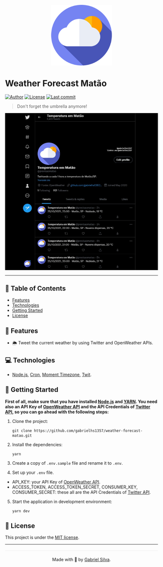 <p align="center">
   <img src=".github/logo.png" width="200"/>
</p>

# Weather Forecast Matão

[![Author](https://img.shields.io/badge/author-Gabriel%20Silva-4855B7?style=flat-square)](https://github.com/gabrielhs1357)
[![License](https://img.shields.io/github/license/gabrielhs1357/weather-forecast-matao?color=4855B7&style=flat-square)](https://github.com/gabrielhs1357/weather-forecast-matao/blob/main/LICENSE)
[![Last commit](https://img.shields.io/github/last-commit/gabrielhs1357/weather-forecast-matao?color=4855B7&style=flat-square)](https://github.com/gabrielhs1357/weather-forecast-matao/commits/main)

> Don't forget the umbrella anymore!

<p align="center"><img src=".github/weather-forecast-matao.jpg?raw=true" width="1000"/></p>

---

## :pushpin: Table of Contents

* [Features](#rocket-features)
* [Technologies](#computer-technologies)
* [Getting Started](#construction_worker-getting-started)
* [License](#closed_book-license)

## :rocket: Features

* 🌦 Tweet the current weather by using Twitter and OpenWeather APIs.

## :computer: Technologies

- [Node.js](https://nodejs.org/en), [Cron](https://github.com/kelektiv/node-cron), [Moment Timezone](https://github.com/moment/moment-timezone), [Twit](https://github.com/ttezel/twit).

## :construction_worker: Getting Started

**First of all, make sure that you have installed [Node.js](https://nodejs.org/en/download/) and [YARN](https://classic.yarnpkg.com/en/docs/install#windows-stable). You need also an API Key of [OpenWeather API](https://openweathermap.org/api) and the API Credentials of [Twitter API](https://developer.twitter.com/en/docs/twitter-api), so you can go ahead with the following steps:**

1. Clone the project:

   ```
   git clone https://github.com/gabrielhs1357/weather-forecast-matao.git
   ```

2. Install the dependencies:

   ```
   yarn
   ```

3. Create a copy of `.env.sample` file and rename it to `.env`.

4. Set up your `.env` file.

- API_KEY: your API Key of [OpenWeather API](https://openweathermap.org/api).
- ACCESS_TOKEN, ACCESS_TOKEN_SECRET, CONSUMER_KEY, CONSUMER_SECRET: these all are the API Credentials of [Twitter API](https://developer.twitter.com/en/docs/twitter-api).

5. Start the application in development environment:

    ```shell
    yarn dev
    ```

## :closed_book: License

This project is under the [MIT license](https://github.com/gabrielhs1357/kennel-manager-system/blob/master/LICENSE).

---

<p align="center" style="margin-top: 20px; border-top: 1px solid #eee; padding-top: 20px;">Made with 💜 by <a href='https://github.com/gabrielhs1357'>Gabriel Silva</a>.</p>
